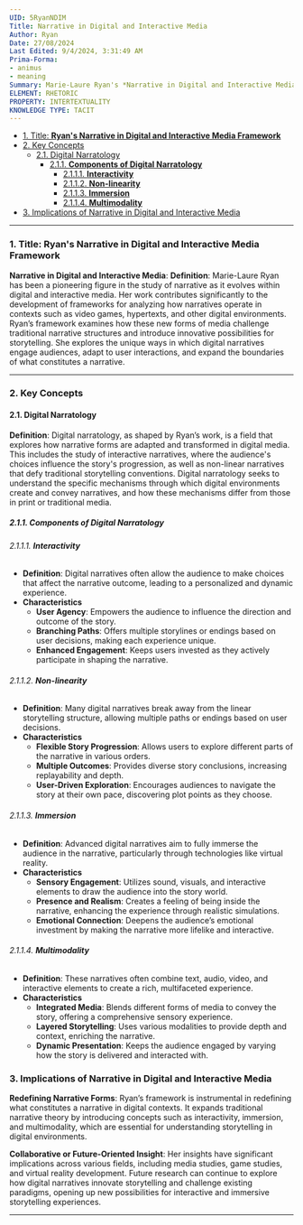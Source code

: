 ```yaml
---
UID: 5RyanNDIM
Title: Narrative in Digital and Interactive Media
Author: Ryan
Date: 27/08/2024
Last Edited: 9/4/2024, 3:31:49 AM
Prima-Forma:
- animus
- meaning
Summary: Marie-Laure Ryan's *Narrative in Digital and Interactive Media* framework explores how digital narratives, such as video games and hypertexts, challenge traditional storytelling through interactivity, non-linearity, and immersion. Her work redefines narrative forms in digital environments and influences media and game studies by analyzing how user interactions shape narrative experiences.
ELEMENT: RHETORIC
PROPERTY: INTERTEXTUALITY
KNOWLEDGE TYPE: TACIT
---
```

- [1. Title: **Ryan's Narrative in Digital and Interactive Media Framework**](#1-title-ryans-narrative-in-digital-and-interactive-media-framework)
- [2. Key Concepts](#2-key-concepts)
  - [2.1. Digital Narratology](#21-digital-narratology)
    - [2.1.1. **Components of Digital Narratology**](#211-components-of-digital-narratology)
      - [2.1.1.1. **Interactivity**](#2111-interactivity)
      - [2.1.1.2. **Non-linearity**](#2112-non-linearity)
      - [2.1.1.3. **Immersion**](#2113-immersion)
      - [2.1.1.4. **Multimodality**](#2114-multimodality)
- [3. Implications of Narrative in Digital and Interactive Media](#3-implications-of-narrative-in-digital-and-interactive-media)


---

### 1. Title: **Ryan's Narrative in Digital and Interactive Media Framework**

**Narrative in Digital and Interactive Media**:
   **Definition**: Marie-Laure Ryan has been a pioneering figure in the study of narrative as it evolves within digital and interactive media. Her work contributes significantly to the development of frameworks for analyzing how narratives operate in contexts such as video games, hypertexts, and other digital environments. Ryan’s framework examines how these new forms of media challenge traditional narrative structures and introduce innovative possibilities for storytelling. She explores the unique ways in which digital narratives engage audiences, adapt to user interactions, and expand the boundaries of what constitutes a narrative.

---

### 2. Key Concepts

#### 2.1. Digital Narratology

**Definition**:
   Digital narratology, as shaped by Ryan’s work, is a field that explores how narrative forms are adapted and transformed in digital media. This includes the study of interactive narratives, where the audience's choices influence the story's progression, as well as non-linear narratives that defy traditional storytelling conventions. Digital narratology seeks to understand the specific mechanisms through which digital environments create and convey narratives, and how these mechanisms differ from those in print or traditional media.

##### 2.1.1. **Components of Digital Narratology**
###### 2.1.1.1. **Interactivity**
  - **Definition**: Digital narratives often allow the audience to make choices that affect the narrative outcome, leading to a personalized and dynamic experience.
  - **Characteristics**
    - **User Agency**: Empowers the audience to influence the direction and outcome of the story.
    - **Branching Paths**: Offers multiple storylines or endings based on user decisions, making each experience unique.
    - **Enhanced Engagement**: Keeps users invested as they actively participate in shaping the narrative.

###### 2.1.1.2. **Non-linearity**
  - **Definition**: Many digital narratives break away from the linear storytelling structure, allowing multiple paths or endings based on user decisions.
  - **Characteristics**
    - **Flexible Story Progression**: Allows users to explore different parts of the narrative in various orders.
    - **Multiple Outcomes**: Provides diverse story conclusions, increasing replayability and depth.
    - **User-Driven Exploration**: Encourages audiences to navigate the story at their own pace, discovering plot points as they choose.

###### 2.1.1.3. **Immersion**
  - **Definition**: Advanced digital narratives aim to fully immerse the audience in the narrative, particularly through technologies like virtual reality.
  - **Characteristics**
    - **Sensory Engagement**: Utilizes sound, visuals, and interactive elements to draw the audience into the story world.
    - **Presence and Realism**: Creates a feeling of being inside the narrative, enhancing the experience through realistic simulations.
    - **Emotional Connection**: Deepens the audience’s emotional investment by making the narrative more lifelike and interactive.

###### 2.1.1.4. **Multimodality**
  - **Definition**: These narratives often combine text, audio, video, and interactive elements to create a rich, multifaceted experience.
  - **Characteristics**
    - **Integrated Media**: Blends different forms of media to convey the story, offering a comprehensive sensory experience.
    - **Layered Storytelling**: Uses various modalities to provide depth and context, enriching the narrative.
    - **Dynamic Presentation**: Keeps the audience engaged by varying how the story is delivered and interacted with.


### 3. Implications of Narrative in Digital and Interactive Media

**Redefining Narrative Forms**:
   Ryan’s framework is instrumental in redefining what constitutes a narrative in digital contexts. It expands traditional narrative theory by introducing concepts such as interactivity, immersion, and multimodality, which are essential for understanding storytelling in digital environments.

**Collaborative or Future-Oriented Insight**:
   Her insights have significant implications across various fields, including media studies, game studies, and virtual reality development. Future research can continue to explore how digital narratives innovate storytelling and challenge existing paradigms, opening up new possibilities for interactive and immersive storytelling experiences.

---
